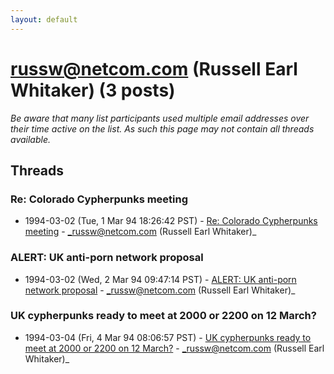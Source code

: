 ```yaml
---
layout: default
---
```


# russw@netcom.com (Russell Earl Whitaker) (3 posts)

_Be aware that many list participants used multiple email addresses over their time active on the list. As such this page may not contain all threads available._

## Threads

### Re: Colorado Cypherpunks meeting
+ 1994-03-02 (Tue, 1 Mar 94 18:26:42 PST) - [Re: Colorado Cypherpunks meeting](/archive/1994/03/dfc6ef3fc72830e5ff177828c2ea51c8c153513a19b4f056004a118d1471eaa9) - _russw@netcom.com (Russell Earl Whitaker)_

### ALERT: UK anti-porn network proposal
+ 1994-03-02 (Wed, 2 Mar 94 09:47:14 PST) - [ALERT: UK anti-porn network proposal](/archive/1994/03/406d2fc3491768f3cb80b82378e9171af7a6db7a6462e7ffff049120050df524) - _russw@netcom.com (Russell Earl Whitaker)_

### UK cypherpunks ready to meet at 2000 or 2200 on 12 March?
+ 1994-03-04 (Fri, 4 Mar 94 08:06:57 PST) - [UK cypherpunks ready to meet at 2000 or 2200 on 12 March?](/archive/1994/03/dde2839ccd3fb0d03e1fa98bf955828c090337929aa29b9af045e10a3950e533) - _russw@netcom.com (Russell Earl Whitaker)_

